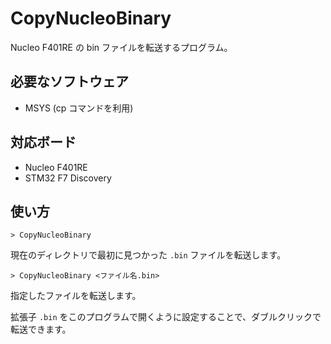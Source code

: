 # CopyNucleoBinary
Nucleo F401RE の bin ファイルを転送するプログラム。

## 必要なソフトウェア
- MSYS (cp コマンドを利用)

## 対応ボード
- Nucleo F401RE
- STM32 F7 Discovery

## 使い方
```
> CopyNucleoBinary
```
現在のディレクトリで最初に見つかった `.bin` ファイルを転送します。

```
> CopyNucleoBinary <ファイル名.bin>
```
指定したファイルを転送します。

拡張子 `.bin` をこのプログラムで開くように設定することで、ダブルクリックで転送できます。
